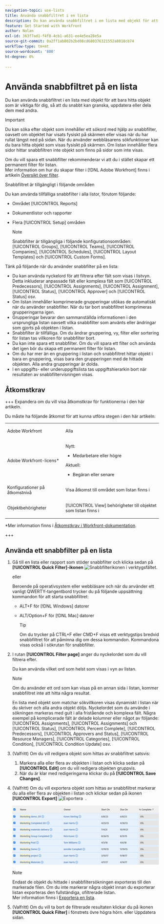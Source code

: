 ```yaml
---
navigation-topic: use-lists
title: Använda snabbfiltret i en lista
description: Du kan använda snabbfiltret i en lista med objekt för att bara hitta objekt som är viktiga för dig, så att du snabbt kan granska, uppdatera eller dela dem med andra.
feature: Get Started with Workfront
author: Nolan
exl-id: 363f7ad1-f4f8-4cb1-a631-ee4e5ea28e5a
source-git-commit: 0a2ff1ab802b2bd08cd680376321552a8018cb74
workflow-type: tm+mt
source-wordcount: '800'
ht-degree: 0%

---
```


# Använda snabbfiltret på en lista

<!--Audited:11/2024-->

Du kan använda snabbfiltret i en lista med objekt för att bara hitta objekt som är viktiga för dig, så att du snabbt kan granska, uppdatera eller dela dem med andra.

>[!IMPORTANT]
>
>Du kan söka efter objekt som innehåller ett sökord med hjälp av snabbfilter, oavsett om objektet har visats fysiskt på skärmen eller visas när du har rullat längst ned på sidan. När du använder webbläsarens sökfunktioner kan du bara hitta objekt som visas fysiskt på skärmen. Om listan innehåller flera sidor hittar snabbfiltren inte objekt som finns på sidor som inte visas.

Om du vill spara ett snabbfilter rekommenderar vi att du i stället skapar ett permanent filter för listan.\
Mer information om hur du skapar filter i [!DNL Adobe Workfront] finns i artikeln [Översikt över filter](../../../reports-and-dashboards/reports/reporting-elements/filters-overview.md).

Snabbfiltret är tillgängligt i följande områden


Du kan använda tillfälliga snabbfilter i alla listor, förutom följande:

* Området [!UICONTROL Reports]
* Dokumentlistor och rapporter
* Flera [!UICONTROL Setup] områden

  >[!NOTE]
  >
  >Snabbfilter är tillgängliga i följande konfigurationsområden: [!UICONTROL Groups], [!UICONTROL Teams], [!UICONTROL Companies], [!UICONTROL Schedules], [!UICONTROL Layout Templates] och [!UICONTROL Custom Forms].


Tänk på följande när du använder snabbfilter på en lista:

* Du kan använda nyckelord för att filtrera efter fält som visas i listvyn. Detta inkluderar anpassade fält eller komplexa fält som [!UICONTROL Predecessors], [!UICONTROL Assignments], [!UICONTROL Assignment], [!UICONTROL Status], [!UICONTROL Approver] och [!UICONTROL Status] osv.
* Om listan innehåller komprimerade grupperingar utökas de automatiskt när du använder snabbfilter. När du tar bort snabbfiltret komprimeras grupperingarna igen.
* Grupperingar bevarar den sammanställda informationen i den ursprungliga listan oavsett vilka snabbfilter som använts eller ändringar som gjorts på objekten i listan.
* Snabbfilter är tillfälliga. Om du ändrar gruppering, vy, filter eller sortering för listan tas villkoren för snabbfilter bort.
* Du kan inte spara ett snabbfilter. Om du vill spara ett filter och använda det igen bör du skapa ett permanent filter för listan.
* Om du har mer än en gruppering i listan och snabbfiltret hittar objekt i bara en gruppering, visas bara den grupperingen med de hittade objekten. Alla andra grupperingar är dolda.
* I en uppgifts- eller underuppgiftslista tas uppgiftshierarkin bort när resultaten av snabbfiltervisningen visas.

## Åtkomstkrav

+++ Expandera om du vill visa åtkomstkrav för funktionerna i den här artikeln.

Du måste ha följande åtkomst för att kunna utföra stegen i den här artikeln:

<table style="table-layout:auto"> 
 <col> 
 <col> 
 <tbody> 
  <tr> 
   <td role="rowheader">Adobe Workfront</td> 
   <td> <p>Alla</p> </td> 
  </tr> 
  <tr> 
   <td role="rowheader">Adobe Workfront-licens*</td> 
   <td> 
    <p>Nytt:</p>
   <ul><li><p>Medarbetare eller högre </p></li>
   </ul>

<p>Aktuell:</p>
   <ul><li><p>Begäran eller senare</p></li>
    </ul></td> 
  </tr> 
  <tr> 
   <td role="rowheader">Konfigurationer på åtkomstnivå</td> 
   <td> <p>Visa åtkomst till området som listan finns i</p></td> 
  </tr> 
  <tr> 
   <td role="rowheader">Objektbehörigheter</td> 
   <td> <p>[!UICONTROL View] behörigheter till objektet som listan finns i</p>  </td> 
  </tr> 
 </tbody> 
</table>

*Mer information finns i [Åtkomstkrav i Workfront-dokumentation](/help/quicksilver/administration-and-setup/add-users/access-levels-and-object-permissions/access-level-requirements-in-documentation.md).

+++


## Använda ett snabbfilter på en lista

1. Gå till en lista eller rapport som stöder snabbfilter och klicka sedan på **[!UICONTROL Quick Filter]-ikonen** ![Snabbfilterikonen](assets/qs-quick-filter-icon.png) i verktygsfältet.

   eller

   Beroende på operativsystem eller webbläsare och när du använder ett vanligt QWERTY-tangentbord trycker du på följande uppsättning kommandon för att starta snabbfiltret:

   * ALT+F för [!DNL Windows] datorer
   * ALT/Option+F för [!DNL Mac] datorer

     >[!TIP]
     >
     >Om du trycker på CTRL+F eller CMD+F visas ett verktygstips bredvid snabbfiltret för att påminna dig om dessa kommandon. Kommandona visas också i sökrutan för snabbfilter.

1. I rutan **[!UICONTROL Filter page]** anger du nyckelordet som du vill filtrera efter.

   Du kan använda vilket ord som helst som visas i vyn av listan.

   >[!NOTE]
   >
   >Om du använder ett ord som kan visas på en annan sida i listan, kommer snabbfiltret inte att hitta några resultat.

   En lista med objekt som matchar sökvillkoren visas dynamiskt i listan när du skriver och alla andra objekt döljs. Nyckelordet som du använde i sökningen markeras med gult i alla fristående och komplexa fält. Några exempel på komplicerade fält är delade kolumner eller något av följande: [!UICONTROL Assignments], [!UICONTROL Assignments] och [!UICONTROL Status], [!UICONTROL Percent Complete], [!UICONTROL Predecessors], [!UICONTROL Approvers and Status], [!UICONTROL Resource Managers], [!UICONTROL Categories], [!UICONTROL Condition], [!UICONTROL Condition Update] osv.

1. (Valfritt) Om du vill redigera objekt som hittas av snabbfiltret satsvis:

   1. Markera alla eller flera av objekten i listan och klicka sedan på **[!UICONTROL Edit]** om du vill redigera objekten gruppvis.
   1. När du är klar med redigeringarna klickar du på **[!UICONTROL Save Changes]**.

1. (Valfritt) Om du vill exportera objekt som hittas av snabbfiltret markerar du alla eller flera av objekten i listan och klickar sedan på ikonen **[!UICONTROL Export]** ![Exportera &#x200B;](assets/export.png) .

   ![select_all_projects_with_highlight_1_.png](assets/select-all-projects-with-highlight--1--350x173.png)

   >[!NOTE]
   >
   >Endast de objekt du hittade i snabbfiltersökningen exporteras till den markerade filen. Om du inte markerar några objekt innan du exporterar listan exporteras den fullständiga, ofiltrerade listan.\
   >Mer information finns i [Exportera en lista](../../../workfront-basics/navigate-workfront/use-lists/export-lists.md).

1. (Valfritt) Om du vill ta bort de filtrerade resultaten klickar du på ikonen **[!UICONTROL Quick Filter]** i fönstrets övre högra hörn.
eller
Uppdatera sidan.
